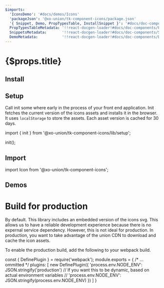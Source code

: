 ```yaml
---
$imports:
  'IconsDemo': '#docs/demos/Icons'
  'packageJson': '@xo-union/tk-component-icons/package.json'
  '{ Snippet, Demo, PropTypesTable, InstallSnippet }': '#docs/doc-components'
  PropTypesTableMetadata: '!!react-docgen-loader!#docs/doc-components/PropTypesTable'
  SnippetsMetadata:       '!!react-docgen-loader!#docs/doc-components/Snippet'
  DemoMetadata:           '!!react-docgen-loader!#docs/doc-components/Demo'
---
```


<h1>{$props.title}</h1>

## Install

<InstallSnippet packageJson={packageJson} />

## Setup

Call init some where early in the process of your front end application. Init fetches the current version
of the icons assets and installs it in the browser. It uses `localStorage` to store the assets. Each asset
version is cached for 30 days.

<Snippet lang="javascript">
import { init } from '@xo-union/tk-component-icons/lib/setup';

init();
</Snippet>

## Import

<Snippet lang="javascript">
import Icon from '@xo-union/tk-component-icons';
</Snippet>

## Demos

<IconsDemo />

# Build for production

By default. This library includes an embedded version of the icons svg. This allows us to have a reliable
development experience because there is no expernal service dependency. However, this is not ideal for production.
In production, you want to take advantage of the union CDN to download and cache the icon assets.

To enable the production build, add the following to your webpack build.


<Snippet lang="javascript">
const { DefinePlugin } = require('webpack');
module.exports = {
  /* ... ommitted */
  plugins: [
    new DefinePlugin({
      'process.env.NODE_ENV': JSON.stringify('production')
      // If you want this to be dynamic, based on actual environment variables
      // 'process.env.NODE_ENV': JSON.stringify(process.env.NODE_ENV)
    })
  ]
}
</Snippet>

